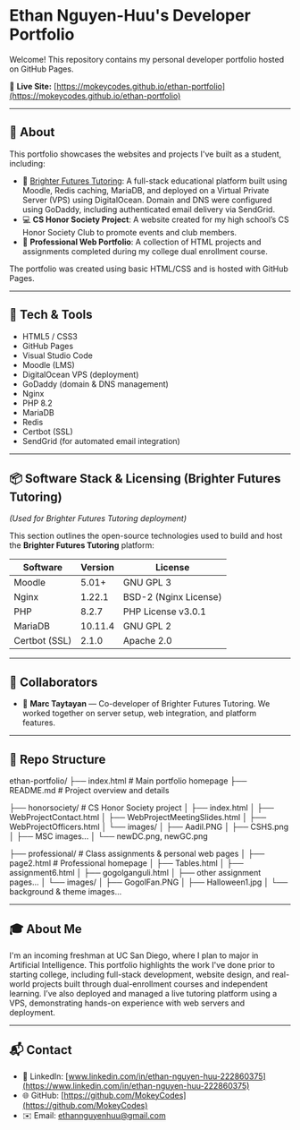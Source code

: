 # Ethan Nguyen-Huu's Developer Portfolio

Welcome! This repository contains my personal developer portfolio hosted on GitHub Pages.

🔗 **Live Site:** [https://mokeycodes.github.io/ethan-portfolio](https://mokeycodes.github.io/ethan-portfolio)

---

## 🌟 About

This portfolio showcases the websites and projects I've built as a student, including:

- 🧠 [Brighter Futures Tutoring](https://brighterfuturestutoring.org): A full-stack educational platform built using Moodle, Redis caching, MariaDB, and deployed on a Virtual Private Server (VPS) using DigitalOcean. Domain and DNS were configured using GoDaddy, including authenticated email delivery via SendGrid.
- 💻 **CS Honor Society Project**: A website created for my high school’s CS Honor Society Club to promote events and club members.
- 🧾 **Professional Web Portfolio**: A collection of HTML projects and assignments completed during my college dual enrollment course.

The portfolio was created using basic HTML/CSS and is hosted with GitHub Pages.

---

## 🔧 Tech & Tools

- HTML5 / CSS3  
- GitHub Pages  
- Visual Studio Code  
- Moodle (LMS)  
- DigitalOcean VPS  (deployment)
- GoDaddy (domain & DNS management)
- Nginx  
- PHP 8.2  
- MariaDB  
- Redis  
- Certbot (SSL)  
- SendGrid (for automated email integration)  

---

## 📦 Software Stack & Licensing (Brighter Futures Tutoring)
*(Used for Brighter Futures Tutoring deployment)*

This section outlines the open-source technologies used to build and host the **Brighter Futures Tutoring** platform:

| Software       | Version   | License               |
|----------------|-----------|------------------------|
| Moodle         | 5.01+     | GNU GPL 3              |
| Nginx          | 1.22.1    | BSD-2 (Nginx License)  |
| PHP            | 8.2.7     | PHP License v3.0.1     |
| MariaDB        | 10.11.4   | GNU GPL 2              |
| Certbot (SSL)  | 2.1.0     | Apache 2.0             |

---

## 🤝 Collaborators

- 👤 **Marc Taytayan** — Co-developer of Brighter Futures Tutoring. We worked together on server setup, web integration, and platform features.

---

## 📂 Repo Structure
ethan-portfolio/
├── index.html # Main portfolio homepage
├── README.md # Project overview and details

├── honorsociety/ # CS Honor Society project
│ ├── index.html
│ ├── WebProjectContact.html
│ ├── WebProjectMeetingSlides.html
│ ├── WebProjectOfficers.html
│ └── images/
│ ├── Aadil.PNG
│ ├── CSHS.png
│ ├── MSC images...
│ └── newDC.png, newGC.png

├── professional/ # Class assignments & personal web pages
│ ├── page2.html # Professional homepage
│ ├── Tables.html
│ ├── assignment6.html
│ ├── gogolganguli.html
│ ├── other assignment pages...
│ └── images/
│ ├── GogolFan.PNG
│ ├── Halloween1.jpg
│ └── background & theme images...


---

## 🎓 About Me

I'm an incoming freshman at UC San Diego, where I plan to major in Artificial Intelligence. This portfolio highlights the work I've done prior to starting college, including full-stack development, website design, and real-world projects built through dual-enrollment courses and independent learning. I’ve also deployed and managed a live tutoring platform using a VPS, demonstrating hands-on experience with web servers and deployment.

---

## 📬 Contact

- 💼 LinkedIn: [www.linkedin.com/in/ethan-nguyen-huu-222860375](https://www.linkedin.com/in/ethan-nguyen-huu-222860375)
- 🌐 GitHub: [https://github.com/MokeyCodes](https://github.com/MokeyCodes)
- ✉️ Email: ethannguyenhuu@gmail.com
